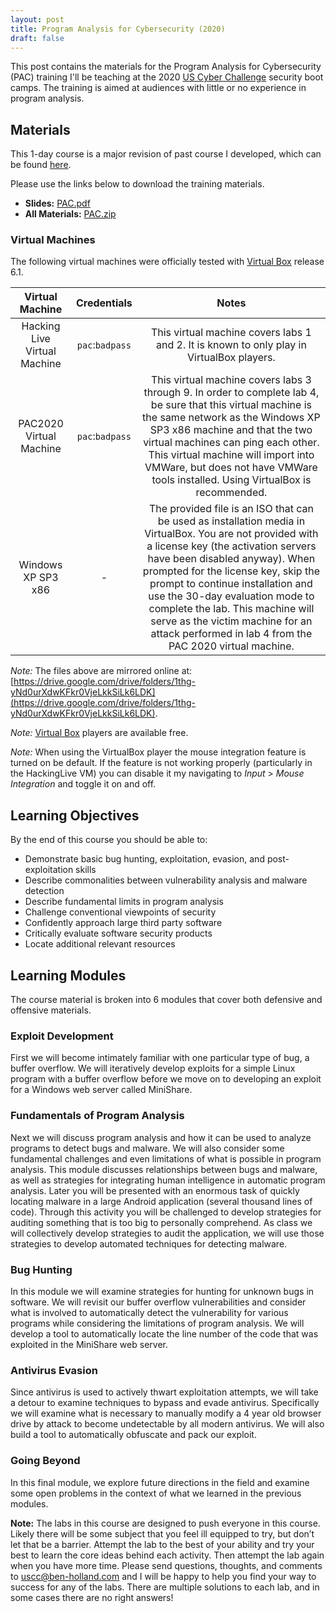 ```yaml
---
layout: post
title: Program Analysis for Cybersecurity (2020)
draft: false
---
```

This post contains the materials for the Program Analysis for Cybersecurity (PAC) training I'll be teaching at the 2020 [US Cyber Challenge](https://www.uscyberchallenge.org/cyber-camps/) security boot camps. The training is aimed at audiences with little or no experience in program analysis.

## Materials
This 1-day course is a major revision of past course I developed, which can be found [here](/pac).

Please use the links below to download the training materials.

- **Slides:** [PAC.pdf](https://github.com/benjholla/PAC202/raw/master/slides/PAC.pdf)
- **All Materials:** [PAC.zip](https://github.com/benjholla/PAC2020/archive/master.zip)

### Virtual Machines
The following virtual machines were officially tested with [Virtual Box](https://www.virtualbox.org) release 6.1.

|        Virtual Machine       |   Credentials   |                                                                                                                                                                                                                Notes                                                                                                                                                                                                                |
|:----------------------------:|:---------------:|:-----------------------------------------------------------------------------------------------------------------------------------------------------------------------------------------------------------------------------------------------------------------------------------------------------------------------------------------------------------------------------------------------------------------------------------:|
| Hacking Live Virtual Machine | `pac`:`badpass` | This virtual machine covers labs 1 and 2. It is known to only play in VirtualBox players.                                                                                                                                                                                                                                                                                                                                           |
| PAC2020 Virtual Machine      | `pac`:`badpass` | This virtual machine covers labs 3 through 9. In order to complete lab 4, be sure that this virtual machine is the same network as the Windows XP SP3 x86 machine and that the two virtual machines can ping each other. This virtual machine will import into VMWare, but does not have VMWare tools installed. Using VirtualBox is recommended.                                                                                   |
| Windows XP SP3 x86           |        -        | The provided file is an ISO that can be used as installation media in VirtualBox. You are not provided with a license key (the activation servers have been disabled anyway). When prompted for the license key, skip the prompt to continue installation and use the 30-day evaluation mode to complete the lab. This machine will serve as the victim machine for an attack performed in lab 4 from the PAC 2020 virtual machine. |

*Note:* The files above are mirrored online at: [https://drive.google.com/drive/folders/1thg-yNd0urXdwKFkr0VjeLkkSiLk6LDK](https://drive.google.com/drive/folders/1thg-yNd0urXdwKFkr0VjeLkkSiLk6LDK).

*Note:* [Virtual Box](https://www.virtualbox.org) players are available free.

*Note:* When using the VirtualBox player the mouse integration feature is turned on be default. If the feature is not working properly (particularly in the HackingLive VM) you can disable it my navigating to *Input* &gt; *Mouse Integration* and toggle it on and off.

## Learning Objectives
By the end of this course you should be able to:

- Demonstrate basic bug hunting, exploitation, evasion, and post-exploitation skills
- Describe commonalities between vulnerability analysis and malware detection
- Describe fundamental limits in program analysis
- Challenge conventional viewpoints of security
- Confidently approach large third party software
- Critically evaluate software security products
- Locate additional relevant resources

## Learning Modules
The course material is broken into 6 modules that cover both defensive and offensive materials.

### Exploit Development
First we will become intimately familiar with one particular type of bug, a buffer overflow. We will iteratively develop exploits for a simple Linux program with a buffer overflow before we move on to developing an exploit for a Windows web server called MiniShare.

### Fundamentals of Program Analysis
Next we will discuss program analysis and how it can be used to analyze programs to detect bugs and malware. We will also consider some fundamental challenges and even limitations of what is possible in program analysis. This module discusses relationships between bugs and malware, as well as strategies for integrating human intelligence in automatic program analysis. Later you will be presented with an enormous task of quickly locating malware in a large Android application (several thousand lines of code). Through this activity you will be challenged to develop strategies for auditing something that is too big to personally comprehend. As class we will collectively develop strategies to audit the application, we will use those strategies to develop automated techniques for detecting malware.

### Bug Hunting
In this module we will examine strategies for hunting for unknown bugs in software. We will revisit our buffer overflow vulnerabilities and consider what is involved to automatically detect the vulnerability for various programs while considering the limitations of program analysis. We will develop a tool to automatically locate the line number of the code that was exploited in the MiniShare web server.

### Antivirus Evasion
Since antivirus is used to actively thwart exploitation attempts, we will take a detour to examine techniques to bypass and evade antivirus. Specifically we will examine what is necessary to manually modify a 4 year old browser drive by attack to become undetectable by all modern antivirus. We will also build a tool to automatically obfuscate and pack our exploit.

### Going Beyond
In this final module, we explore future directions in the field and examine some open problems in the context of what we learned in the previous modules.

**Note:** The labs in this course are designed to push everyone in this course. Likely there will be some subject that you feel ill equipped to try, but don’t let that be a barrier. Attempt the lab to the best of your ability and try your best to learn the core ideas behind each activity. Then attempt the lab again when you have more time. Please send questions, thoughts, and comments to [uscc@ben-holland.com](mailto:uscc@ben-holland.com?Subject=PAC%20USCC%202017) and I will be happy to help you find your way to success for any of the labs. There are multiple solutions to each lab, and in some cases there are no right answers!
